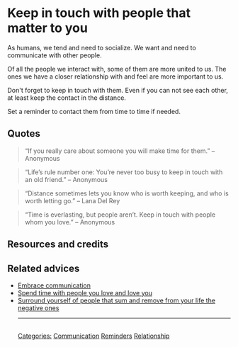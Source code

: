 # Keep in touch with people that matter to you

As humans, we tend and need to socialize. We want and need to communicate with other people. 

Of all the people we interact with, some of them are more united to us. The ones we have a closer relationship with and feel are more important to us.

Don't forget to keep in touch with them. Even if you can not see each other, at least keep the contact in the distance. 

Set a reminder to contact them from time to time if needed.

## Quotes

> “If you really care about someone you will make time for them.” – Anonymous

> “Life’s rule number one: You’re never too busy to keep in touch with an old friend.” – Anonymous

> “Distance sometimes lets you know who is worth keeping, and who is worth letting go.” – Lana Del Rey

> “Time is everlasting, but people aren’t. Keep in touch with people whom you love.” – Anonymous

## Resources and credits


## Related advices

- [Embrace communication](../Embrace%20communication/index.md)
- [Spend time with people you love and love you](../Spend%20time%20with%20people%20you%20love%20and%20love%20you/index.md)
- [Surround yourself of people that sum and remove from your life the negative ones](../Surround%20yourself%20of%20people%20that%20sum%20and%20remove%20from%20your%20life%20the%20negative%20ones/index.md)<hr/><br/>[Categories:](../Categories/index.md) [Communication](../Categories/Communication.md) [Reminders](../Categories/Reminders.md) [Relationship](../Categories/Relationship.md)